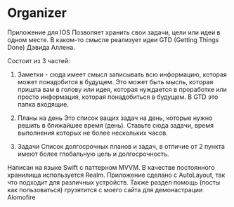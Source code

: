 # Organizer

Приложение для IOS 
Позволяет хранить свои задачи, цели или идеи в одном месте. 
В каком-то смысле реализует идеи GTD (Getting Things Done) Дэвида Аллена. 

Состоит из 3 частей:

1. Заметки - сюда имеет смысл записывать всю информацию, которая может понадобится в будущем. 
  Это может быть мысль, которая пришла вам в голову или идея, которая нуждается в проработке или просто информация, которая понадобиться в будущем. 
  В GTD это папка входящие.

2. Планы на день
   Это список ващих задач на день, которые нужно решить в ближайшее время (день). Ставьте сюда задачи, время выполнения которых не более нескольких часов. 

3. Задачи
   Список долгосрочных планов и задач, в отличие от 2 пункта имеют более глобальную цель и долгосрочность. 

Написан на языке Swift с паттерном MVVM.
В качестве постоянного хранилища используется Realm.
Приложение сделано с AutoLayout, так что подходит для различных устройств.
Также раздел помощь (посты как пользоваться) грузятится с моего сайта для демонастрации Alomofire
